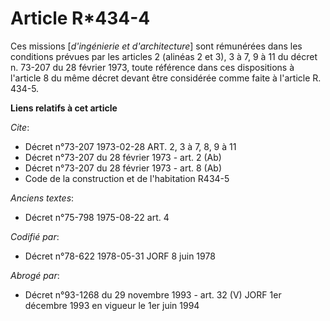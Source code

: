 # Article R*434-4

Ces missions [*d'ingénierie et d'architecture*] sont rémunérées dans les conditions prévues par les articles 2 (alinéas 2 et
3), 3 à 7, 9 à 11 du décret n. 73-207 du 28 février 1973, toute référence dans ces dispositions à l'article 8 du même décret
devant être considérée comme faite à l'article R. 434-5.

**Liens relatifs à cet article**

_Cite_:

  - Décret n°73-207 1973-02-28 ART. 2, 3 à 7, 8, 9 à 11
  - Décret n°73-207 du 28 février 1973 - art. 2 (Ab)
  - Décret n°73-207 du 28 février 1973 - art. 8 (Ab)
  - Code de la construction et de l'habitation R434-5

_Anciens textes_:

  - Décret n°75-798 1975-08-22 art. 4

_Codifié par_:

  - Décret n°78-622 1978-05-31 JORF 8 juin 1978

_Abrogé par_:

  - Décret n°93-1268 du 29 novembre 1993 - art. 32 (V) JORF 1er décembre 1993 en vigueur le 1er juin 1994
